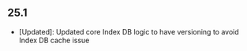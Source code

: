 ## 25.1 ##
- [Updated]: Updated core Index DB logic to have versioning to avoid Index DB cache issue